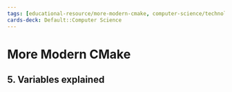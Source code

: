 ```yaml
---
tags: [educational-resource/more-modern-cmake, computer-science/technology/cmake, study-note] 
cards-deck: Default::Computer Science
---
```


# More Modern CMake

## 5. Variables explained
